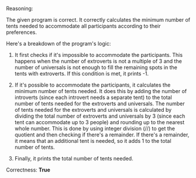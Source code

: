 Reasoning: 

The given program is correct. It correctly calculates the minimum number of tents needed to accommodate all participants according to their preferences. 

Here's a breakdown of the program's logic:

1. It first checks if it's impossible to accommodate the participants. This happens when the number of extroverts is not a multiple of 3 and the number of universals is not enough to fill the remaining spots in the tents with extroverts. If this condition is met, it prints -1.

2. If it's possible to accommodate the participants, it calculates the minimum number of tents needed. It does this by adding the number of introverts (since each introvert needs a separate tent) to the total number of tents needed for the extroverts and universals. The number of tents needed for the extroverts and universals is calculated by dividing the total number of extroverts and universals by 3 (since each tent can accommodate up to 3 people) and rounding up to the nearest whole number. This is done by using integer division (//) to get the quotient and then checking if there's a remainder. If there's a remainder, it means that an additional tent is needed, so it adds 1 to the total number of tents.

3. Finally, it prints the total number of tents needed.

Correctness: **True**